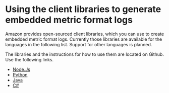 # Using the client libraries to generate embedded metric format logs<a name="CloudWatch_Embedded_Metric_Format_Libraries"></a>

Amazon provides open\-sourced client libraries, which you can use to create embedded metric format logs\. Currently those libraries are available for the languages in the following list\. Support for other languages is planned\.

The libraries and the instructions for how to use them are located on Github\. Use the following links\.
+ [Node\.Js](https://github.com/awslabs/aws-embedded-metrics-node)
+ [Python](https://github.com/awslabs/aws-embedded-metrics-python)
+ [Java](https://github.com/awslabs/aws-embedded-metrics-java)
+ [C\#](https://github.com/awslabs/aws-embedded-metrics-dotnet)